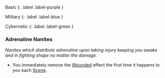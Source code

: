 
Basic
{: .label .label-purple }

Military
{: .label .label-blue }

Cybernetic
{: .label .label-green }
### Adrenaline Nanites
*Nanites which distribute adrenaline upon taking injury keeping you awake and in fighting shape no matter the damage.*
* You immediately remove the [Wounded](Core/Effects#Wounded) effect the first time it happens to you each [Scene](Core/Terminology#Scene).

